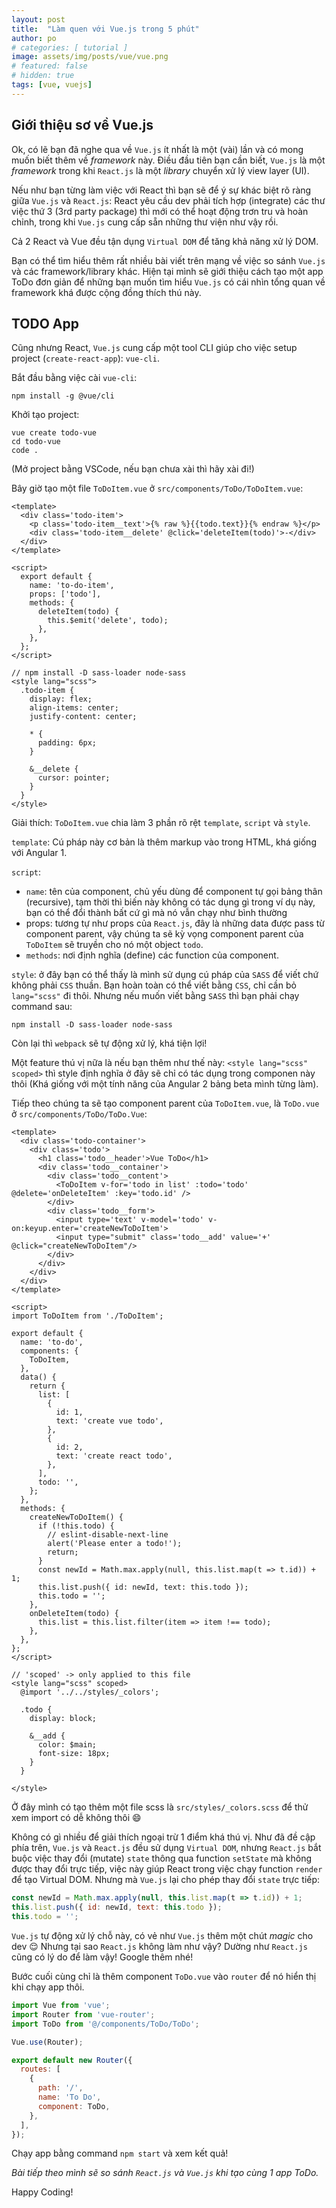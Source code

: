 ```yaml
---
layout: post
title:  "Làm quen với Vue.js trong 5 phút"
author: po
# categories: [ tutorial ]
image: assets/img/posts/vue/vue.png
# featured: false
# hidden: true
tags: [vue, vuejs]
---
```


## Giới thiệu sơ về Vue.js
Ok, có lẽ bạn đã nghe qua về `Vue.js` ít nhất là một (vài) lần và có mong muốn biết thêm về *framework* này.
Điều đầu tiên bạn cần biết, `Vue.js` là một *framework* trong khi `React.js` là một *library* chuyển xử lý view layer (UI).

Nếu như bạn từng làm việc với React thì bạn sẽ để ý sự khác biệt rõ ràng giữa `Vue.js` và `React.js`: React yêu cầu dev phải tích hợp (integrate) các thư việc thứ 3 (3rd party package) thì mới có thể hoạt động trơn tru và hoàn chỉnh, trong khi `Vue.js` cung cấp sẵn những thư viện như vậy rồi.

Cả 2 React và Vue đều tận dụng `Virtual DOM` để tăng khả năng xử lý DOM.

Bạn có thể tìm hiểu thêm rất nhiều bài viết trên mạng về việc so sánh `Vue.js` và các framework/library khác. Hiện tại mình sẽ giới thiệu cách tạo một app ToDo đơn giản để những bạn muốn tìm hiểu `Vue.js` có cái nhìn tổng quan về framework khá được cộng đồng thích thú này.

## TODO App
Cũng nhưng React, `Vue.js` cung cấp một tool CLI giúp cho việc setup project (`create-react-app`): `vue-cli`.

Bắt đầu bằng việc cài `vue-cli`:
```
npm install -g @vue/cli
```
Khởi tạo project:
```
vue create todo-vue
cd todo-vue
code .
```
(Mở project bằng VSCode, nếu bạn chưa xài thì hãy xài đi!)

Bây giờ tạo một file `ToDoItem.vue` ở `src/components/ToDo/ToDoItem.vue`:

```vue
<template>
  <div class='todo-item'>
    <p class='todo-item__text'>{% raw %}{{todo.text}}{% endraw %}</p>
    <div class='todo-item__delete' @click='deleteItem(todo)'>-</div>
  </div>
</template>

<script>
  export default {
    name: 'to-do-item',
    props: ['todo'],
    methods: {
      deleteItem(todo) {
        this.$emit('delete', todo);
      },
    },
  };
</script>

// npm install -D sass-loader node-sass
<style lang="scss">
  .todo-item {
    display: flex;
    align-items: center;
    justify-content: center;

    * {
      padding: 6px;
    }

    &__delete {
      cursor: pointer;
    }
  }
</style>
```
Giải thích:
`ToDoItem.vue` chia làm 3 phần rõ rệt `template`, `script` và `style`.

`template`: Cú pháp này cơ bản là thêm markup vào trong HTML, khá giống với Angular 1.

`script`: 
 - `name`: tên của component, chủ yếu dùng để component tự gọi bảng thân (recursive), tạm thời thì biến này không có tác dụng gì trong ví dụ này, bạn có thể đổi thành bất cứ gì mà nó vẫn chạy như bình thường
 - props: tương tự như props của `React.js`, đây là những data được pass từ component parent, vậy chúng ta sẽ kỳ vọng component parent của `ToDoItem` sẽ truyền cho nó một object `todo`.
 - `methods`: nơi định nghĩa (define) các function của component.

`style`: ở đây bạn có thể thấy là mình sử dụng cú pháp của `SASS` để viết chứ không phải `CSS` thuần. Bạn hoàn toàn có thể viết bằng `CSS`, chỉ cần bỏ `lang="scss"` đi thôi. Nhưng nếu muốn viết bằng `SASS` thì bạn phải chạy command sau:

```
npm install -D sass-loader node-sass
```
Còn lại thì `webpack` sẽ tự động xử lý, khá tiện lợi!

Một feature thú vị nữa là nếu bạn thêm như thế này: `<style lang="scss" scoped>` thì style định nghĩa ở đây sẽ chỉ có tác dụng trong componen này thôi (Khá giống với một tính năng của Angular 2 bảng beta mình từng làm).



Tiếp theo chúng ta sẽ tạo component parent của `ToDoItem.vue`, là `ToDo.vue` ở `src/components/ToDo/ToDo.Vue`:

```vue
<template>
  <div class='todo-container'>
    <div class='todo'>
      <h1 class='todo__header'>Vue ToDo</h1>
      <div class='todo__container'>
        <div class='todo__content'>
          <ToDoItem v-for='todo in list' :todo='todo' @delete='onDeleteItem' :key='todo.id' />
        </div>
        <div class='todo__form'>
          <input type='text' v-model='todo' v-on:keyup.enter='createNewToDoItem'>
          <input type="submit" class='todo__add' value='+' @click="createNewToDoItem"/>
        </div>
      </div>
    </div>
  </div>
</template>

<script>
import ToDoItem from './ToDoItem';

export default {
  name: 'to-do',
  components: {
    ToDoItem,
  },
  data() {
    return {
      list: [
        {
          id: 1,
          text: 'create vue todo',
        },
        {
          id: 2,
          text: 'create react todo',
        },
      ],
      todo: '',
    };
  },
  methods: {
    createNewToDoItem() {
      if (!this.todo) {
        // eslint-disable-next-line
        alert('Please enter a todo!');
        return;
      }
      const newId = Math.max.apply(null, this.list.map(t => t.id)) + 1;
      this.list.push({ id: newId, text: this.todo });
      this.todo = '';
    },
    onDeleteItem(todo) {
      this.list = this.list.filter(item => item !== todo);
    },
  },
};
</script>

// 'scoped' -> only applied to this file
<style lang="scss" scoped>
  @import '../../styles/_colors';

  .todo {
    display: block;

    &__add {
      color: $main;
      font-size: 18px;
    }
  }

</style>
```

Ở đây mình có tạo thêm một file scss là `src/styles/_colors.scss` để thử xem import có dễ không thôi 😄

Không có gì nhiều để giải thích ngoại trừ 1 điểm khá thú vị. Như đã đề cập phía trên, `Vue.js` và `React.js` đều sử dụng `Virtual DOM`, nhưng `React.js` bắt buộc việc thay đổi (mutate) `state` thông qua function `setState` mà không được thay đổi trực tiếp, việc này giúp React trong việc chạy function `render` để tạo Virtual DOM. Nhưng mà `Vue.js` lại cho phép thay đổi `state` trực tiếp:

```javascript
const newId = Math.max.apply(null, this.list.map(t => t.id)) + 1;
this.list.push({ id: newId, text: this.todo });
this.todo = '';
```

`Vue.js` tự động xử lý chỗ này, có vẻ như `Vue.js` thêm một chút *magic* cho dev 😌 Nhưng tại sao `React.js` không làm như vậy? Dường như `React.js` cũng có lý do để làm vậy! Google thêm nhé!

Bước cuối cùng chỉ là thêm component `ToDo.vue` vào `router` để nó hiển thị khi chạy app thôi.

```javascript
import Vue from 'vue';
import Router from 'vue-router';
import ToDo from '@/components/ToDo/ToDo';

Vue.use(Router);

export default new Router({
  routes: [
    {
      path: '/',
      name: 'To Do',
      component: ToDo,
    },
  ],
});
```

Chạy app bằng command `npm start` và xem kết quả!

*Bài tiếp theo mình sẽ so sánh `React.js` và `Vue.js` khi tạo cùng 1 app ToDo.*

Happy Coding!
